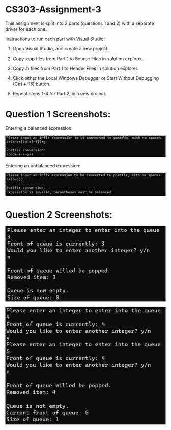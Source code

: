 # CS303-Assignment-3

This assignment is split into 2 parts (questions 1 and 2) with a separate driver for each one.

Instructions to run each part with Visual Studio:

1. Open Visual Studio, and create a new project.

2. Copy .cpp files from Part 1 to Source Files in solution explorer.

3. Copy .h files from Part 1 to Header Files in solution explorer.

4. Click either the Local Windows Debugger or Start Without Debugging (Ctrl + F5) button.

5. Repeat steps 1-4 for Part 2, in a new project.

# Question 1 Screenshots:

Entering a balanced expression:

![Image](/Screenshots/postfix_complete.png?raw=true)

Entering an unbalanced expression:

![Image](/Screenshots/postfix_error.png?raw=true)

# Question 2 Screenshots:

![Image](/Screenshots/queue_empty.png?raw=true)

![Image](/Screenshots/queue_not_empty.png?raw=true)
